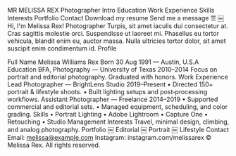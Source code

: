 MR
MELISSA REX
Photographer
Intro Education Work Experience Skills Interests Portfolio Contact
Download my resume Send me a message
☰
￼
Hi, I'm Melissa Rex!
Photographer
Turpis, sit amet iaculis dui consectetur at. Cras sagittis molestie orci. Suspendisse ut laoreet mi. Phasellus eu tortor vehicula, blandit enim eu, auctor massa. Nulla ultricies tortor dolor, sit amet suscipit enim condimentum id.
Profile

Full Name
Melissa Williams Rex
Born
30 Aug 1991 — Austin, U.S.A
Education
BFA, Photography — University of Texas
2010–2014
Focus on portrait and editorial photography. Graduated with honors.
Work Experience
Lead Photographer — BrightLens Studio
2019–Present
	•	Directed 150+ portrait & lifestyle shoots.
	•	Built lighting setups and post‑processing workflows.
Assistant Photographer — Freelance
2014–2019
	•	Supported commercial and editorial sets.
	•	Managed equipment, scheduling, and color grading.
Skills
	•	Portrait Lighting
	•	Adobe Lightroom
	•	Capture One
	•	Retouching
	•	Studio Management
Interests
Travel, minimal design, climbing, and analog photography.
Portfolio
￼
Editorial
￼
Portrait
￼
Lifestyle
Contact
Email: melissa@example.com
Instagram: instagram.com/melissarex
© Melissa Rex. All rights reserved.
